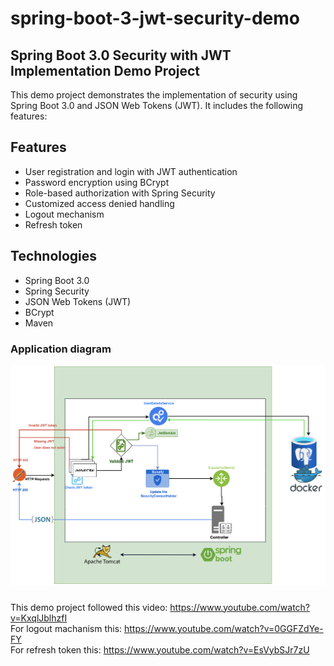 # spring-boot-3-jwt-security-demo
 
## Spring Boot 3.0 Security with JWT Implementation Demo Project
This demo project demonstrates the implementation of security using Spring Boot 3.0 and JSON Web Tokens (JWT). It includes the following features:

## Features
* User registration and login with JWT authentication
* Password encryption using BCrypt
* Role-based authorization with Spring Security
* Customized access denied handling
* Logout mechanism
* Refresh token

## Technologies
* Spring Boot 3.0
* Spring Security
* JSON Web Tokens (JWT)
* BCrypt
* Maven


### Application diagram

![Diagram](./diagram.png?raw=true "Diagram")


#####

This demo project followed this video:
https://www.youtube.com/watch?v=KxqlJblhzfI   
For logout machanism this: https://www.youtube.com/watch?v=0GGFZdYe-FY   
For refresh token this: https://www.youtube.com/watch?v=EsVybSJr7zU

